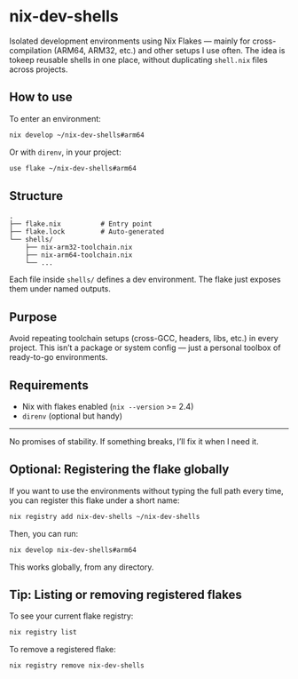 # nix-dev-shells

Isolated development environments using Nix Flakes — mainly for cross-compilation 
(ARM64, ARM32, etc.) and other setups I use often. The idea is tokeep reusable shells 
in one place, without duplicating `shell.nix` files across projects.

## How to use

To enter an environment:

```sh
nix develop ~/nix-dev-shells#arm64
```

Or with `direnv`, in your project:

```sh
use flake ~/nix-dev-shells#arm64
```

## Structure

```text
.
├── flake.nix          # Entry point
├── flake.lock         # Auto-generated
└── shells/
    ├── nix-arm32-toolchain.nix
    ├── nix-arm64-toolchain.nix
    └── ...
```

Each file inside `shells/` defines a dev environment. The flake just exposes them
under named outputs.

## Purpose

Avoid repeating toolchain setups (cross-GCC, headers, libs, etc.) in every project.
This isn’t a package or system config — just a personal toolbox of ready-to-go
environments.

## Requirements

- Nix with flakes enabled (`nix --version` >= 2.4)
- `direnv` (optional but handy)

---

No promises of stability. If something breaks, I’ll fix it when I need it.

## Optional: Registering the flake globally

If you want to use the environments without typing the full path every time, you can
register this flake under a short name:

```sh
nix registry add nix-dev-shells ~/nix-dev-shells
```

Then, you can run:

```sh
nix develop nix-dev-shells#arm64
```

This works globally, from any directory.

## Tip: Listing or removing registered flakes

To see your current flake registry:

```sh
nix registry list
```

To remove a registered flake:

```sh
nix registry remove nix-dev-shells
```
